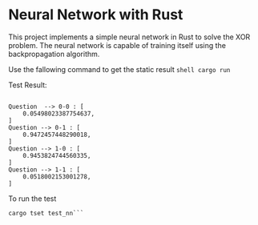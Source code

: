 # Neural Network with Rust

This project implements a simple neural network in Rust to solve the XOR problem. The neural network is capable of training itself using the backpropagation algorithm.

Use the fallowing command to get the static result
`shell cargo run`

Test Result:

```shell

Question  --> 0-0 : [
    0.05498023387754637,
]
Question --> 0-1 : [
    0.9472457448290018,
]
Question --> 1-0 : [
    0.9453824744560335,
]
Question --> 1-1 : [
    0.0518002153001278,
]
```

To run the test

````shell
cargo tset test_nn```
````
